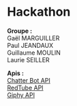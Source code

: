 # Hackathon

**Groupe :**  
Gaël MARGUILLER  
Paul JEANDAUX  
Guillaume MOULIN  
Laurie SEILLER  

**Apis :**  
[Chatter Bot API](https://github.com/pierredavidbelanger/chatter-bot-api)  
[RedTube API](https://api.redtube.com/docs/)  
[Giphy API](https://api.giphy.com/)  
